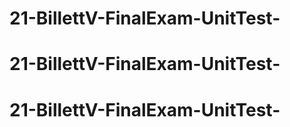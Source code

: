 # 21-BillettV-FinalExam-UnitTest-
# 21-BillettV-FinalExam-UnitTest-
# 21-BillettV-FinalExam-UnitTest-
